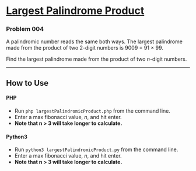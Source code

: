 # [Largest Palindrome Product](https://projecteuler.net/problem=4)

### Problem 004

A palindromic number reads the same both ways. The largest palindrome made from the product of two 2-digit numbers is 9009 = 91 × 99.

Find the largest palindrome made from the product of two *n*-digit numbers.

---

## How to Use

#### **PHP**

* Run `php largestPalindromicProduct.php` from the command line.
* Enter a max fibonacci value, *n*, and hit enter.
* **Note that n > 3 will take longer to calculate.**

#### **Python3**

* Run `python3 largestPalindromicProduct.py` from the command line.
* Enter a max fibonacci value, *n*, and hit enter.
* **Note that n > 3 will take longer to calculate.**

